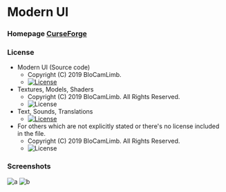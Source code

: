 # Modern UI
### Homepage [CurseForge](https://www.curseforge.com/minecraft/mc-mods/modern-ui)
### License
* Modern UI (Source code)
  - Copyright (C) 2019 BloCamLimb.
  - [![License](https://img.shields.io/badge/License-GPLv3-blue.svg?style=flat-square)](https://raw.githubusercontent.com/BloCamLimb/ModernUI/1.15/LICENSE)
* Textures, Models, Shaders
  - Copyright (C) 2019 BloCamLimb. All Rights Reserved.
  - ![License](https://img.shields.io/badge/License-All%20Rights%20Reserved-orange.svg?style=flat-square)
* Text, Sounds, Translations
  - [![License](https://img.shields.io/badge/License-No%20Restriction-green.svg?style=flat-square)](https://creativecommons.org/publicdomain/zero/1.0/)
* For others which are not explicitly stated or there's no license included in the file. 
  - Copyright (C) 2019 BloCamLimb. All Rights Reserved.
  - ![License](https://img.shields.io/badge/License-All%20Rights%20Reserved-orange.svg?style=flat-square)
### Screenshots
![a](https://i.loli.net/2020/05/15/fYAow29d4JtqaGu.png)
![b](https://i.loli.net/2020/04/10/LDBFc1qo5wtnS8u.png)
